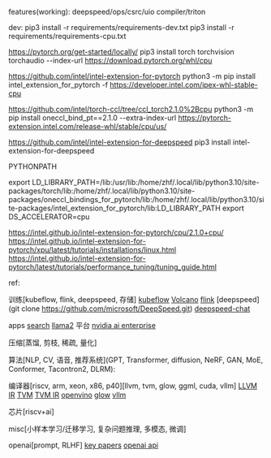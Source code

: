 features(working):
deepspeed/ops/csrc/uio
compiler/triton

dev:
pip3 install -r requirements/requirements-dev.txt
pip3 install -r requirements/requirements-cpu.txt




https://pytorch.org/get-started/locally/
pip3 install torch torchvision torchaudio --index-url https://download.pytorch.org/whl/cpu

https://github.com/intel/intel-extension-for-pytorch
python3 -m pip install intel_extension_for_pytorch -f https://developer.intel.com/ipex-whl-stable-cpu

https://github.com/intel/torch-ccl/tree/ccl_torch2.1.0%2Bcpu
python3 -m pip install oneccl_bind_pt==2.1.0 --extra-index-url https://pytorch-extension.intel.com/release-whl/stable/cpu/us/

https://github.com/intel/intel-extension-for-deepspeed
pip3 install intel-extension-for-deepspeed

PYTHONPATH

export LD_LIBRARY_PATH=/lib:/usr/lib:/home/zhf/.local/lib/python3.10/site-packages/torch/lib:/home/zhf/.local/lib/python3.10/site-packages/oneccl_bindings_for_pytorch/lib:/home/zhf/.local/lib/python3.10/site-packages/intel_extension_for_pytorch/lib:LD_LIBRARY_PATH
export DS_ACCELERATOR=cpu

https://intel.github.io/intel-extension-for-pytorch/cpu/2.1.0+cpu/
https://intel.github.io/intel-extension-for-pytorch/xpu/latest/tutorials/installations/linux.html
https://intel.github.io/intel-extension-for-pytorch/latest/tutorials/performance_tuning/tuning_guide.html

ref:

训练[kubeflow, flink, deepspeed, 存储]
[kubeflow](https://www.kubeflow.org/)
[Volcano](https://volcano.sh/) 
[flink](https://github.com/flink-extended/dl-on-flink)
[deepspeed](git clone https://github.com/microsoft/DeepSpeed.git)
[deepspeed-chat](https://github.com/microsoft/DeepSpeedExamples.git)

apps
[search](https://hub.baai.ac.cn/view/23202)
[llama2]()
平台
[nvidia ai enterprise](https://docs.nvidia.com/ai-enterprise/1.1/user-guide/index.html)

压缩[蒸馏, 剪枝, 稀疏, 量化]

算法[NLP, CV, 语音, 推荐系统](GPT, Transformer, diffusion, NeRF, GAN, MoE, Conformer, Tacontron2, DLRM):

编译器[riscv, arm, xeon, x86, p40][llvm, tvm, glow, ggml, cuda, vllm]
[LLVM IR](https://llvm.org/docs/LangRef.html)
[TVM](https://daobook.github.io/tvm/)
[TVM IR](https://tvm.apache.org/docs/reference/api/python/ir.html)
[openvino](https://docs.openvino.ai/2023.0/documentation.html)
[glow](https://github.com/openai/glow)
[vllm](https://vllm.ai/?continueFlag=24b2e01413fd53e24a2779b4a664ca16)

芯片[riscv+ai]

misc[小样本学习/迁移学习, 复杂问题推理, 多模态, 微调]

openai[prompt, RLHF]
[key papers](https://spinningup.openai.com/en/latest/spinningup/keypapers.html)
[openai api](https://juejin.cn/post/7225126264663605309)







